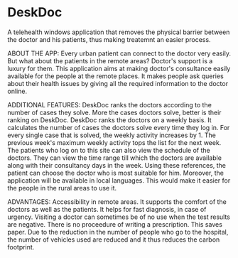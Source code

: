# DeskDoc
A telehealth windows application that removes the physical barrier between the doctor and his patients, thus making treatemnt an easier process.

ABOUT THE APP:
Every urban patient can connect to the doctor very easily. But what about the patients in the remote areas? Doctor's support is a luxury for them. This application aims at making doctor's consultance easily available for the people at the remote places. It makes people ask queries about their health issues by giving all the required information to the doctor online. 

ADDITIONAL FEATURES:
DeskDoc ranks the doctors according to the number of cases they solve. More the cases doctors solve, better is their ranking on DeskDoc. 
DeskDoc ranks the doctors on a weekly basis.
It calculates the number of cases the doctors solve every time they log in. For every single case that is solved, the weekly activity increases by 1.
The previous week's maximum weekly activity tops the list for the next week.
The patients who log on to this site can also view the schedule of the doctors.
They can view the time range till which the doctors are available along with their consultancy days in the week.
Using these references, the patient can choose the doctor who is most suitable for him. 
Moreover, the application will be available in local languages. This would make it easier for the people in the rural areas to use it.

ADVANTAGES:
Accessibility in remote areas.
It supports the comfort of the doctors as well as the patients.
It helps for fast diagnosis, in case of urgency.
Visiting a doctor can sometimes be of no use when the test results are negative.
There is no proceedure of writing a prescription. This saves paper.
Due to the reduction in the number of people who go to the hospital, the number of vehicles used are reduced and it thus reduces the carbon footprint.
